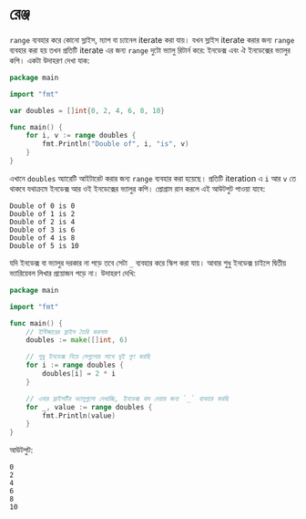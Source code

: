 # রেঞ্জ

`range` ব্যবহার করে কোনো স্লাইস, ম্যাপ বা চ্যানেল iterate করা যায়। যখন স্লাইস iterate করার জন্য `range` ব্যবহার করা হয় তখন প্রতিটি iterate এর জন্য `range` দুটো ভ্যালু রিটার্ন করে: ইনডেক্স এবং ঐ ইনডেক্সের ভ্যালুর কপি। একটা উদাহরণ দেখা যাক:

```go
package main

import "fmt"

var doubles = []int{0, 2, 4, 6, 8, 10}

func main() {
    for i, v := range doubles {
        fmt.Println("Double of", i, "is", v)
    }
}
```

এখানে `doubles` অ্যারেটি আইটারেট করার জন্য `range` ব্যবহার করা হয়েছে। প্রতিটি iteration এ `i` আর `v` তে থাকবে যথাক্রমে ইনডেক্স আর ওই ইনডেক্সের ভ্যালুর কপি। প্রোগ্রাম রান করলে এই আউটপুট পাওয়া যাবে:

```text
Double of 0 is 0
Double of 1 is 2
Double of 2 is 4
Double of 3 is 6
Double of 4 is 8
Double of 5 is 10
```

যদি ইনডেক্স বা ভ্যালুর দরকার না পড়ে তবে সেটা `_` ব্যবহার করে স্কিপ করা যায়। আবার শুধু ইনডেক্স চাইলে দ্বিতীয় ভ্যারিয়েবল লিখার প্রয়োজন পড়ে না। উদাহরণ দেখি:

```go
package main

import "fmt"

func main() {
    // ইন্টিজারের স্লাইস তৈরি করলাম
    doubles := make([]int, 6)

    // শুধু ইনডেক্স নিয়ে সেগুলোর সাথে দুই গুণ করছি
    for i := range doubles {
        doubles[i] = 2 * i
    }

    // এবার স্লাইসটির ভ্যালুগুলো দেখাচ্ছি, ইনডেক্স বাদ দেয়ার জন্য `_` ব্যবহার করছি
    for _, value := range doubles {
        fmt.Println(value)
    }
}
```

আউটপুট:

```text
0
2
4
6
8
10
```

